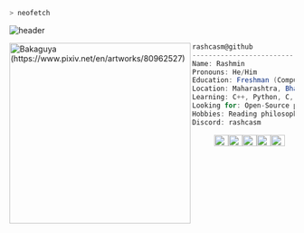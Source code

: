 
```bash
> neofetch
```
![header](https://capsule-render.vercel.app/api?type=rect&color=gradient&height=1)

<img align="left" src="https://i.redd.it/h7dae4o0uk461.jpg" alt="Bakaguya (https://www.pixiv.net/en/artworks/80962527)" width="320" /> 

```csharp
rashcasm@github
-------------------------
Name: Rashmin
Pronouns: He/Him
Education: Freshman (Computer Science & Business Systems)
Location: Maharashtra, Bharat(India)
Learning: C++, Python, C, SQL, React
Looking for: Open-Source projects to learn and contribute
Hobbies: Reading philosophies
Discord: rashcasm
```
<p align="left">
  &nbsp; &nbsp; &nbsp; &nbsp; &nbsp;
  <img alt="#474342" src="https://via.placeholder.com/15/474342/000000?text=+" width="25" height="20" /><img alt="#fbedf6" src="https://via.placeholder.com/15/fbedf6/000000?text=+" width="25" height="20" /><img alt="#c9594d" src="https://via.placeholder.com/15/c9594d/000000?text=+" width="25" height="20" /><img alt="#f8b9b2" src="https://via.placeholder.com/15/f8b9b2/000000?text=+" width="25" height="20" /><img alt="#ae9c9d" src="https://via.placeholder.com/15/ae9c9d/000000?text=+" width="25" height="20" />
</p>
